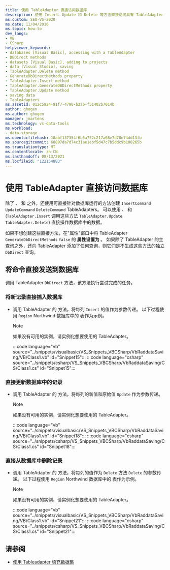 ```yaml
---
title: 使用 TableAdapter 直接访问数据库
description: 使用 Insert、Update 和 Delete 等方法直接访问具有 TableAdapter 的数据库，以直接操作数据库中的数据。
ms.custom: SEO-VS-2020
ms.date: 11/04/2016
ms.topic: how-to
dev_langs:
- VB
- CSharp
helpviewer_keywords:
- databases [Visual Basic], accessing with a TableAdapter
- DBDirect methods
- datasets [Visual Basic], adding to projects
- data [Visual Studio], saving
- TableAdapter.Delete method
- GenerateDbDirectMethods property
- TableAdapter.Insert method
- TableAdapter.GenerateDBDirectMethods property
- TableAdapter.Update method
- saving data
- TableAdapters
ms.assetid: 012c5924-91f7-4790-b2a6-f51402b7014b
author: ghogen
ms.author: ghogen
manager: jmartens
ms.technology: vs-data-tools
ms.workload:
- data-storage
ms.openlocfilehash: 18abf137354f6b5a752c217a68e7d70e74dd13fb
ms.sourcegitcommit: 68897da7d74c31ae1ebf5d47c7b5ddc9b108265b
ms.translationtype: MT
ms.contentlocale: zh-CN
ms.lasthandoff: 08/13/2021
ms.locfileid: "122154883"
---
```

# <a name="directly-access-the-database-with-a-tableadapter"></a>使用 TableAdapter 直接访问数据库

除了 、 和 之外，还使用可直接针对数据库运行的方法创建 `InsertCommand` `UpdateCommand` `DeleteCommand` TableAdapters。 可以使用 、 和 (`TableAdapter.Insert` 调用这些方法 `TableAdapter.Update` `TableAdapter.Delete`) 直接操作数据库中的数据。

如果不想创建这些直接方法，在"属性"窗口中将 TableAdapter `GenerateDbDirectMethods` `false` 的 **属性设置为** 。 如果除了 TableAdapter 的主查询之外，还向 TableAdapter 添加了任何查询，则它们是不生成这些方法的独立 `DbDirect` 查询。

## <a name="send-commands-directly-to-a-database"></a>将命令直接发送到数据库

调用 TableAdapter `DbDirect` 方法，该方法执行尝试完成的任务。

### <a name="to-insert-new-records-directly-into-a-database"></a>将新记录直接插入数据库

- 调用 TableAdapter 的 方法，将每列 `Insert` 的值作为参数传递。 以下过程使用 `Region` Northwind 数据库中的 表作为示例。

    > [!NOTE]
    > 如果没有可用的实例，请实例化想要使用的 TableAdapter。

     :::code language="vb" source="../snippets/visualbasic/VS_Snippets_VBCSharp/VbRaddataSaving/VB/Class1.vb" id="Snippet15":::
     :::code language="csharp" source="../snippets/csharp/VS_Snippets_VBCSharp/VbRaddataSaving/CS/Class1.cs" id="Snippet15":::

### <a name="to-update-records-directly-in-a-database"></a>直接更新数据库中的记录

- 调用 TableAdapter 的 方法，将每列的新值和原始值 `Update` 作为参数传递。

    > [!NOTE]
    > 如果没有可用的实例，请实例化想要使用的 TableAdapter。

     :::code language="vb" source="../snippets/visualbasic/VS_Snippets_VBCSharp/VbRaddataSaving/VB/Class1.vb" id="Snippet18":::
     :::code language="csharp" source="../snippets/csharp/VS_Snippets_VBCSharp/VbRaddataSaving/CS/Class1.cs" id="Snippet18":::

### <a name="to-delete-records-directly-from-a-database"></a>直接从数据库中删除记录

- 调用 TableAdapter 的 方法，将每列的值作为 `Delete` 方法 `Delete` 的参数传递。 以下过程使用 `Region` Northwind 数据库中的 表作为示例。

    > [!NOTE]
    > 如果没有可用的实例，请实例化想要使用的 TableAdapter。

     :::code language="vb" source="../snippets/visualbasic/VS_Snippets_VBCSharp/VbRaddataSaving/VB/Class1.vb" id="Snippet21":::
     :::code language="csharp" source="../snippets/csharp/VS_Snippets_VBCSharp/VbRaddataSaving/CS/Class1.cs" id="Snippet21":::

## <a name="see-also"></a>请参阅

- [使用 Tableadapter 填充数据集](../data-tools/fill-datasets-by-using-tableadapters.md)
